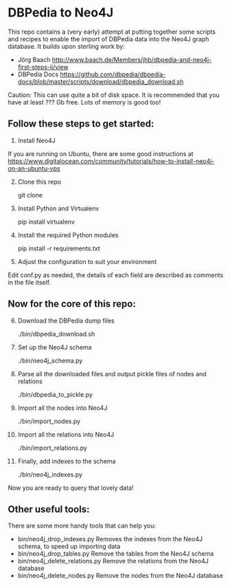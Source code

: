 DBPedia to Neo4J
================

This repo contains a (very early) attempt at putting together some scripts and recipes to enable the import of DBPedia data into the Neo4J graph database. It builds upon sterling work by:

- Jörg Baach http://www.baach.de/Members/jhb/dbpedia-and-neo4j-first-steps-ii/view
- DBPedia Docs https://github.com/dbpedia/dbpedia-docs/blob/master/scripts/download/dbpedia_download.sh

Caution: This can use quite a bit of disk space. It is recommended that you have at least ??? Gb free. Lots of memory is good too!


Follow these steps to get started:
----------------------------------

1. Install Neo4J

If you are running on Ubuntu, there are some good instructions at https://www.digitalocean.com/community/tutorials/how-to-install-neo4j-on-an-ubuntu-vps

2. Clone this repo

    git clone 

3. Install Python and Virtualenv

    pip install virtualenv

4. Install the required Python modules

    pip install -r requirements.txt

5. Adjust the configuration to suit your environment

Edit conf.py as needed, the details of each field are described as comments in the file itself.


Now for the core of this repo:
------------------------------

6. Download the DBPedia dump files

    ./bin/dbpedia_download.sh

7. Set up the Neo4J schema

    ./bin/neo4j_schema.py

8. Parse all the downloaded files and output pickle files of nodes and relations

    ./bin/dbpedia_to_pickle.py

9. Import all the nodes into Neo4J

    ./bin/import_nodes.py

10. Import all the relations into Neo4J

    ./bin/import_relations.py

11. Finally, add indexes to the schema

    ./bin/neo4j_indexes.py

Now you are ready to query that lovely data!


Other useful tools:
-------------------

There are some more handy tools that can help you:

- bin/neo4j_drop_indexes.py Removes the indexes from the Neo4J schema, to speed up importing data
- bin/neo4j_drop_tables.py Remove the tables from the Neo4J schema
- bin/neo4j_delete_relations.py Remove the relations from the Neo4J database
- bin/neo4j_delete_nodes.py Remove the nodes from the Neo4J database

